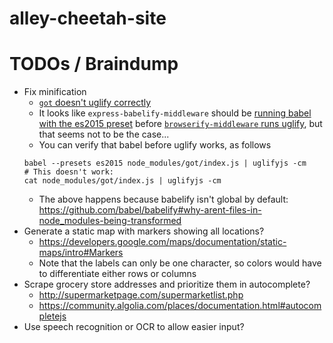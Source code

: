 # alley-cheetah-site

# TODOs / Braindump

* Fix minification
  * [`got` doesn't uglify correctly](https://github.com/sindresorhus/got/issues/89#issuecomment-169742157)
  * It looks like `express-babelify-middleware` should be [running babel with the es2015 preset](https://github.com/luisfarzati/express-babelify-middleware/blob/878ba319d7d85bc0b573a310f6552decba79bde7/lib/index.js#L8-L9) before [`browserify-middleware` runs uglify](https://github.com/ForbesLindesay/browserify-middleware/blob/83a71d24e3cc3f03f7cbf8b9ecab0110d9a22f52/lib/build-response.js#L82), but that seems not to be the case...
  * You can verify that babel before uglify works, as follows
  ```
  babel --presets es2015 node_modules/got/index.js | uglifyjs -cm
  # This doesn't work:
  cat node_modules/got/index.js | uglifyjs -cm
  ```
  * The above happens because babelify isn't global by default: https://github.com/babel/babelify#why-arent-files-in-node_modules-being-transformed
* Generate a static map with markers showing all locations?
  * https://developers.google.com/maps/documentation/static-maps/intro#Markers
  * Note that the labels can only be one character, so colors would have to differentiate either rows or columns
* Scrape grocery store addresses and prioritize them in autocomplete?
  * http://supermarketpage.com/supermarketlist.php
  * https://community.algolia.com/places/documentation.html#autocompletejs
* Use speech recognition or OCR to allow easier input?
